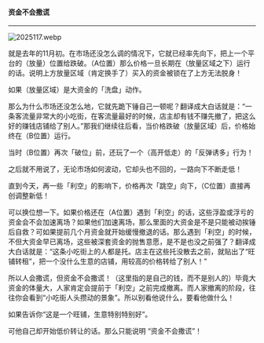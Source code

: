 #### 资金不会撒谎

---

![2025117.webp](https://s2.loli.net/2025/01/17/YUyrFjLMX7ngvR9.webp)

就是去年的11月初。在市场还没怎么调的情况下，它就已经率先向下，把上一个平台的（放量）位置给跌破。（A位置）那么价格一旦长期在（放量区域之下）运行的话。说明上方放量区域（肯定换手了）买入的资金被锁在了上方无法脱身！

如果（放量区域）是大资金的「洗盘」动作。

那么为什么市场还没怎么地，它就先跪下锤自己一顿呢？翻译成大白话就是：“一条客流量非常大的小吃街，在客流量最好的时候，店主却有钱不赚先撤了，把这么好的赚钱店铺给了别人。”那我们继续往后看，当价格跌破（放量区域）后，价格始终在（B位置）运行。

当时（B位置）再次「破位」前，还玩了一个（高开低走）的「反弹诱多」行为！

之后就不用说了，无论市场如何波动，它却头也不回的，一路向下不断走低！

直到今天，再一些「利空」的影响下，价格再次「跳空」向下，（C位置）直接再创调整新低！

可以换位想一下。如果价格还在（A位置）遇到「利空」的话，这些浮盈或浮亏的资金会不会加速离场？如果他们加速离场，那么里面的大资金是不是只能被动挨锤后自救？可如果提前几个月资金就开始缓慢撤退的话。那么遇到「利空」的时候，不但大资金早已离场，这些被深套资金的抛售意愿，是不是也没之前强了？翻译成大白话就是：“这条小吃街上的人都是托。店主在这些托没散去之前，就贴出了“旺铺转租”，把一个没什么生意的店铺，用较高的价格转给了别人！”

所以人会撒谎，但资金不会撒谎！（这里指的是自己的钱，而不是别人的）毕竟大资金的体量大，人家肯定会提前于「利空」之前完成撤离。而人家撤离的阶段，往往你会看到“小吃街人头攒动的景象”。所以别看他说什么，要看他做什么！

如果告诉你“这是一个旺铺，生意特别特别好”。

可他自己却开始低价转让的话。那么只能说明 “资金不会撒谎”！